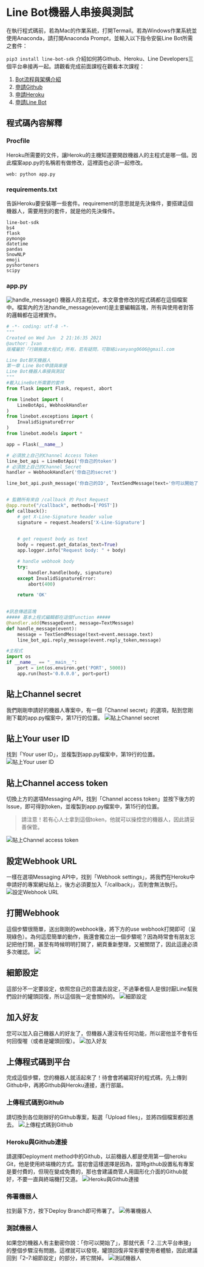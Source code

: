 # Line Bot機器人串接與測試
在執行程式碼前，若為Mac的作業系統，打開Termail。若為Windows作業系統並使用Anaconda，請打開Anaconda Prompt，並輸入以下指令安裝Line Bot所需之套件：

```pip3 install line-bot-sdk```
介紹如何將Github、Heroku、Line Developers三個平台串接再一起。請觀看完成前面課程在觀看本次課程：
1. [Bot流程與架構介紹]()
2. [申請Github]()
3. [申請Heroku]()
4. [申請Line Bot]()

## 程式碼內容解釋
### Procfile
Heroku所需要的文件，讓Heroku的主機知道要開啟機器人的主程式是哪一個。因此檔案app.py的名稱若有做修改，這裡面也必須一起修改。
```
web: python app.py
```

### requirements.txt
告訴Heroku要安裝哪一些套件。requirement的意思就是先決條件，要搭建這個機器人，需要用到的套件，就是他的先決條件。
```
line-bot-sdk 
bs4 
flask 
pymongo 
datetime 
pandas 
SnowNLP 
emoji 
pyshorteners 
scipy
```
### app.py
![handle_message()](https://i.imgur.com/aDryJEH.png)
機器人的主程式，本文章會修改的程式碼都在這個檔案中。檔案內的方法handle_message(event)是主要編輯區塊，所有與使用者對答的邏輯都在這裡實作。
```python
# -*- coding: utf-8 -*-
"""
Created on Wed Jun  2 21:16:35 2021
@author: Ivan
版權屬於「行銷搬進大程式」所有，若有疑問，可聯絡ivanyang0606@gmail.com

Line Bot聊天機器人
第一章 Line Bot申請與串接
Line Bot機器人串接與測試
"""
#載入LineBot所需要的套件
from flask import Flask, request, abort

from linebot import (
    LineBotApi, WebhookHandler
)
from linebot.exceptions import (
    InvalidSignatureError
)
from linebot.models import *

app = Flask(__name__)

# 必須放上自己的Channel Access Token
line_bot_api = LineBotApi('你自己的token')
# 必須放上自己的Channel Secret
handler = WebhookHandler('你自己的secret')

line_bot_api.push_message('你自己的ID', TextSendMessage(text='你可以開始了'))


# 監聽所有來自 /callback 的 Post Request
@app.route("/callback", methods=['POST'])
def callback():
    # get X-Line-Signature header value
    signature = request.headers['X-Line-Signature']

 
    # get request body as text
    body = request.get_data(as_text=True)
    app.logger.info("Request body: " + body)

    # handle webhook body
    try:
        handler.handle(body, signature)
    except InvalidSignatureError:
        abort(400)

    return 'OK'

 
#訊息傳遞區塊
##### 基本上程式編輯都在這個function #####
@handler.add(MessageEvent, message=TextMessage)
def handle_message(event):
    message = TextSendMessage(text=event.message.text)
    line_bot_api.reply_message(event.reply_token,message)

#主程式
import os
if __name__ == "__main__":
    port = int(os.environ.get('PORT', 5000))
    app.run(host='0.0.0.0', port=port)
```

## 貼上Channel secret
我們剛剛申請好的機器人專案中，有一個「Channel secret」的選項，貼到您剛剛下載的app.py檔案中，第17行的位置。
![貼上Channel secret](https://i.imgur.com/PimmMhI.png)

## 貼上Your user ID
找到「Your user ID」，並複製到app.py檔案中，第19行的位置。
![貼上Your user ID](https://i.imgur.com/v7HPxte.png)

## 貼上Channel access token
切換上方的選項Messaging API，找到「Channel access token」並按下後方的Issue，即可得到token，並複製到app.py檔案中，第15行的位置。

> 請注意！若有心人士拿到這個token，他就可以操控您的機器人，因此請妥善保管。

![貼上Channel access token](https://i.imgur.com/9O8x9si.png)

## 設定Webhook URL
一樣在選項Messaging API中，找到「Webhook settings」，將我們在Heroku中申請好的專案網址貼上，後方必須要加入「/callback」，否則會無法執行。
![設定Webhook URL](https://i.imgur.com/sQcKU0Z.png)

## 打開Webhook
這個步驟很簡單，送出剛剛的webhook後，將下方的use webhook打開即可（呈現綠色）。為何這麼簡單的動作，我還會獨立出一個步驟呢？因為時常會有朋友忘記把他打開，甚至有時候明明打開了，網頁重新整理，又被關閉了，因此這邊必須多次確認。
![](https://i.imgur.com/4YacOp4.png)

## 細節設定
這部分不一定要設定，依照您自己的意識去設定，不過筆者個人是很討厭Line幫我們設計的罐頭回復，所以這個我一定會關掉的。
![細節設定](https://i.imgur.com/IA6k7G7.png)

## 加入好友
您可以加入自己機器人的好友了，但機器人還沒有任何功能，所以密他並不會有任何回復喔（或者是罐頭回復）。
![加入好友](https://i.imgur.com/vkjcffM.png)

## 上傳程式碼到平台
完成這個步驟，您的機器人就活起來了！待會會將編寫好的程式碼，先上傳到Github中，再將Github與Heroku連接，進行部屬。

### 上傳程式碼到Github
請切換到各位剛辦好的Github專案，點選「Upload files」，並將四個檔案都拉進去。
![上傳程式碼到Github](https://i.imgur.com/t3bAnfc.png)

### Heroku與Github連接
請選擇Deployment method中的Github，以前機器人都是使用第一個heroku Git，他是使用終端機的方式。當初會這樣選擇是因為，當時github設置私有專案是要付費的，但現在變成免費的，那也會建議商管人用圖形化介面的Github就好，不要一直與終端機打交道。
![Heroku與Github連接](https://i.imgur.com/6xMMMe9.png)

### 佈署機器人
拉到最下方，按下Deploy Branch即可佈署了。
![佈署機器人](https://i.imgur.com/w6WBouS.png)

### 測試機器人
如果您的機器人有主動密你說：「你可以開始了」，那就代表「２.三大平台串接」的整個步驟沒有問題。這裡就可以發現，罐頭回復非常影響使用者體驗，因此建議回到「2–7:細節設定」的部分，將它關掉。
![測試機器人](https://i.imgur.com/IM2zV6W.png)

